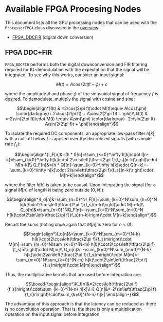 # Available FPGA Procesing Nodes

This document lists all the GPU processing nodes that can be used with the `ProcessorFPGA` class discussed in the [overview](Proc_FPGA_Overview):

  * [FPGA_DDCFIR](#fpga-ddc) (digital down conversion)

## FPGA DDC+FIR

`FPGA_DDCFIR` performs both the digital downconversion and FIR filtering required for IQ-demodulation with the expectation that the signal will be integrated. To see why this works, consider an input signal:

$$M(t)=A\cos(2\pi ft + \phi) + c$$

where the amplitude $A$ and phase $\phi$ of the sinusoidal signal of frequency $f$ is desired. To demodulate, multiply the signal with cosine and sine:

$$\begin{align*}I(t) & =2\cos(2\pi ft)\cdot M(t)\equiv A\cos(\phi) \color{darkgray}+ 2c\cos(2\pi ft) + A\cos(2(2\pi f)t + \phi)\\
Q(t) & =-2\sin(2\pi ft)\cdot M(t) \equiv A\sin(\phi) \color{darkgray}- 2c\sin(2\pi ft) - A\sin(2(2\pi f)t + \phi)\end{align*}$$

To isolate the required DC components, an appropriate low-pass filter $h[k]$ with a cut-off below $f$ is applied over the discretised signals (with sample rate $f_s$):

$$\begin{align*}I_F[n]&=(h * I)[n]=\sum_{k=0}^\infty h[k]\cdot I[n-k]=\sum_{k=0}^\infty h[k]\cdot 2\cos\left(\tfrac{2\pi f}{f_s}(n-k)\right)\cdot M[n-k]\\
Q_F[n]&=(h * Q)[n]=\sum_{k=0}^\infty h[k]\cdot Q[n-k]=-\sum_{k=0}^\infty h[k]\cdot 2\sin\left(\tfrac{2\pi f}{f_s}(n-k)\right)\cdot M[n-k]\end{align*}$$

where the filter $h[k]$ is taken to be causal. Upon integrating the signal (for a signal $M[n]$ of length $N$ being zero outside $[0,N]$):

$$\begin{align*}I_o[n]&=\sum_{n=0}^NI_F[n]=\sum_{k=0}^N\sum_{n=0}^N h[k]\cdot2\cos\left(\tfrac{2\pi f}{f_s}(n-k)\right)\cdot M[n-k]\\
Q_o[n]&=\sum_{n=0}^NQ_F[n]=-\sum_{k=0}^N\sum_{n=0}^N h[k]\cdot2\sin\left(\tfrac{2\pi f}{f_s}(n-k)\right)\cdot M[n-k]\end{align*}$$

Recast the sums (noting once again that $M[n]$ is zero for $n<0$):

$$\begin{align*}I_o[n]&=\sum_{k=0}^N\sum_{m=0}^{N-k} h[k]\cdot2\cos\left(\tfrac{2\pi f}{f_s}m\right)\cdot M[m]=\sum_{m=0}^N\sum_{k=0}^{N-m} h[k]\cdot2\cos\left(\tfrac{2\pi f}{f_s}m\right)\cdot M[m]\\
Q_o[n]&=-\sum_{k=0}^N\sum_{m=0}^{N-k} h[k]\cdot2\sin\left(\tfrac{2\pi f}{f_s}m\right)\cdot M[m]=-\sum_{m=0}^N\sum_{k=0}^{N-m} h[k]\cdot2\sin\left(\tfrac{2\pi f}{f_s}m\right)\cdot M[m]\end{align*}$$

Thus, the multiplicative kernels that are used before integration are:

$$\boxed{\begin{align*}K_I[n]&=2\cos\left(\tfrac{2\pi f}{f_s}n\right)\cdot\sum_{k=0}^{N-n} h[k]\\
K_Q[n]&=-2\sin\left(\tfrac{2\pi f}{f_s}n\right)\cdot\sum_{k=0}^{N-n} h[k]
\end{align*}}$$

The advantage of this approach is that the latency can be reduced as there is no convolution operation. That is, the there is only a multiplication operation on the input signal before integration.

